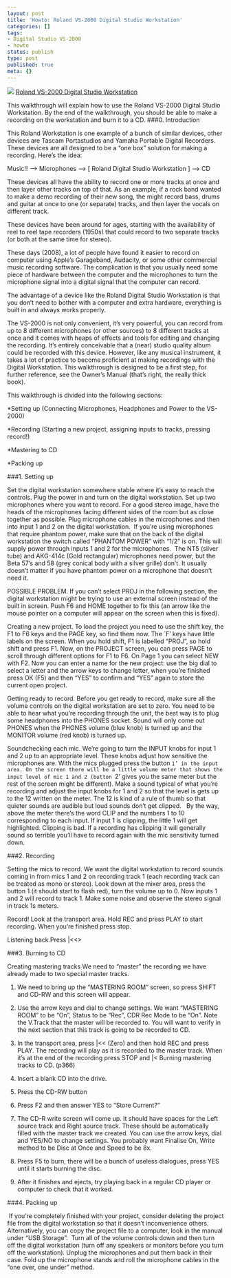```yaml
---
layout: post
title: 'Howto: Roland VS-2000 Digital Studio Workstation'
categories: []
tags:
- Digital Studio VS-2000
- howto
status: publish
type: post
published: true
meta: {}
---
```


[![](http://farm4.static.flickr.com/3114/2389243312_68bc38f011_m.jpg)](http://www.flickr.com/photos/chuck_notorious/2389243312/)
[Roland VS-2000 Digital Studio Workstation](http://www.flickr.com/photos/chuck_notorious/2389243312/)

This walkthrough will explain how to use the Roland VS-2000 Digital Studio Workstation. By the end of the walkthrough, you should be able to make a recording on the workstation and burn it to a CD.
###0. Introduction


This Roland Workstation is one example of a bunch of similar devices, other devices are Tascam Portastudios and Yamaha Portable Digital Recorders. These devices are all designed to be a “one box” solution for making a recording. Here’s the idea:

Music!!    —->  Microphones —->   [ Roland Digital Studio Workstation ] —-> CD

These devices all have the ability to record one or more tracks at once and then layer other tracks on top of that. As an example, if a rock band wanted to make a demo recording of their new song, the might record bass, drums and guitar at once to one (or separate) tracks, and then layer the vocals on different track.

These devices have been around for ages, starting with the availability of reel to reel tape recorders (1950s) that could record to two separate tracks (or both at the same time for stereo).

These days (2008), a lot of people have found it easier to record on computer using Apple’s Garageband, Audacity, or some other commercial music recording software. The complication is that you usually need some piece of hardware between the computer and the microphones to turn the microphone signal into a digital signal that the computer can record.

The advantage of a device like the Roland Digital Studio Workstation is that you don’t need to bother with a computer and extra hardware, everything is built in and always works properly.

The VS-2000 is not only convenient, it’s very powerful, you can record from up to 8 different microphones (or other sources) to 8 different tracks at once and it comes with heaps of effects and tools for editing and changing the recording. It’s entirely conceivable that a (near) studio quality album could be recorded with this device. However, like any musical instrument, it takes a lot of practice to become proficient at making recordings with  the Digital Workstation. This walkthrough is designed to be a first step, for further reference, see the Owner’s Manual (that’s right, the really thick book).

This walkthrough is divided into the following sections:

*Setting up (Connecting Microphones, Headphones and Power to the VS-2000)


*Recording (Starting a new project, assigning inputs to tracks, pressing record!)


*Mastering to CD


*Packing up

###1. Setting up 


Set the digital workstation somewhere stable where it’s easy to reach the controls. Plug the power in and turn on the digital workstation. Set up two microphones where you want to record. For a good stereo image, have the heads of the microphones facing different sides of the room but as close together as possible. Plug microphone cables in the microphones and then into input 1 and 2 on the digital workstation.  If you’re using microphones that require phantom power, make sure that on the back of the digital workstation the switch called “PHANTOM POWER” with “1/2” is on. This will supply power through inputs 1 and 2 for the microphones.  The NT5 (silver tube) and AKG-414c (Gold rectangular) microphones need power, but the Beta 57’s and 58 (grey conical body with a silver grille) don’t. It usually doesn’t matter if you have phantom power on a microphone that doesn’t need it.  

POSSIBLE PROBLEM. If you can’t select PROJ in the following section, the digital workstation might be trying to use an external screen instead of the built in screen. Push F6 and HOME together to fix this (an arrow like the mouse pointer on a computer will appear on the screen when this is fixed).  

Creating a new project. To load the project you need to use the shift key, the F1 to F6 keys and the PAGE key, so find them now. The `F’ keys have little labels on the screen. When you hold shift, F1 is labelled “PROJ”, so hold shift and press F1. Now, on the PROJECT screen, you can press PAGE to scroll through different options for F1 to F6. On Page 1 you can select NEW with F2. Now you can enter a name for the new project: use the big dial to select a letter and the arrow keys to change letter, when you’re finished press OK (F5) and then “YES” to confirm and “YES” again to store the current open project.  

Getting ready to record. Before you get ready to record, make sure all the volume controls on the digital workstation are set to zero. You need to be able to hear what you’re recording through the unit, the best way is to plug some headphones into the PHONES socket. Sound will only come out PHONES when the PHONES volume (blue knob) is turned up and the MONITOR volume (red knob) is turned up.   

Soundchecking each mic. We’re going to turn the INPUT knobs for input 1 and 2 up to an appropriate level. These knobs adjust how sensitive the microphones are. With the mics plugged press the button `1’ in the input area. On the screen there will be a little volume meter that shows the input level of mic 1 and 2 (button `2’ gives you the same meter but the rest of the screen might be different). Make a sound typical of what you’re recording and adjust the input knobs for 1 and 2 so that the level is gets up to the 12 written on the meter. The 12 is kind of a rule of thumb so that quieter sounds are audible but loud sounds don’t get clipped.   By the way, above the meter there’s the word CLIP and the numbers 1 to 10 corresponding to each input. If input 1 is clipping, the little 1 will get highlighted. Clipping is bad. If a recording has clipping it will generally sound so terrible you’ll have to record again with the mic sensitivity turned down. 

###2. Recording  


Setting the mics to record. We want the digital workstation to record sounds coming in from mics 1 and 2 on recording track 1 (each recording track can be treated as mono or stereo). Look down at the mixer area, press the button 1 (it should start to flash red), turn the volume up to 0. Now inputs 1 and 2 will record to track 1. Make some noise and observe the stereo signal in track 1s meters.  

Record! Look at the transport area. Hold REC and press PLAY to start recording. When you’re finished press stop.

Listening back.Press |<<>

###3. Burning to CD 


Creating mastering tracks
We need to “master” the recording we have already made to two special master tracks.

1. We need to bring up the “MASTERING ROOM” screen, so press SHIFT and CD-RW and this screen will appear.

2. Use the arrow keys and dial to change settings. We want “MASTERING ROOM” to be “On”, Status to be “Rec”, CDR Rec Mode to be “On”. Note the V.Track that the master will be recorded to. You will want to verify in the next section that this track is going to be recorded to CD.

3. In the transport area, press |<< (Zero) and then hold REC and press PLAY. The recording will play as it is recorded to the master track. When it’s at the end of the recording press STOP and |<
Burning mastering tracks to CD. (p366)
1. Insert a blank CD into the drive.

2. Press the CD-RW button

3. Press F2 and then answer YES to “Store Current?”

4. The CD-R write screen will come up. It should have spaces for the Left source track and Right source track. These should be automatically filled with the master track we created. You can use the arrow keys, dial and YES/NO to change settings. You probably want Finalise On, Write method to be Disc at Once and Speed to be 8x.

5. Press F5 to burn, there will be a bunch of useless dialogues, press YES until it starts burning the disc.

6. After it finishes and ejects, try playing back in a regular CD player or computer to check that it worked.

###4. Packing up


 If you’re completely finished with your project, consider deleting the project file from the digital workstation so that it doesn’t inconvenience others. Alternatively, you can copy the project file to a computer, look in the manual under “USB Storage”.  Turn all of the volume controls down and then turn off the digital workstation (turn off any speakers or monitors before you turn off the workstation). Unplug the microphones and put them back in their case. Fold up the microphone stands and roll the microphone cables in the “one over, one under” method.
